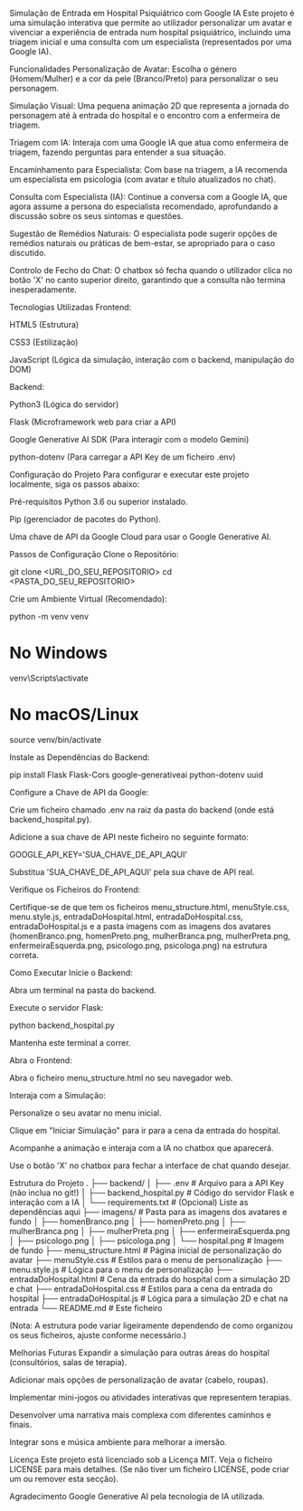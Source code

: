 Simulação de Entrada em Hospital Psiquiátrico com Google IA
Este projeto é uma simulação interativa que permite ao utilizador personalizar um avatar e vivenciar a experiência de entrada num hospital psiquiátrico, incluindo uma triagem inicial e uma consulta com um especialista (representados por uma Google IA).

Funcionalidades
Personalização de Avatar: Escolha o género (Homem/Mulher) e a cor da pele (Branco/Preto) para personalizar o seu personagem.

Simulação Visual: Uma pequena animação 2D que representa a jornada do personagem até à entrada do hospital e o encontro com a enfermeira de triagem.

Triagem com IA: Interaja com uma Google IA que atua como enfermeira de triagem, fazendo perguntas para entender a sua situação.

Encaminhamento para Especialista: Com base na triagem, a IA recomenda um especialista em psicologia (com avatar e título atualizados no chat).

Consulta com Especialista (IA): Continue a conversa com a Google IA, que agora assume a persona do especialista recomendado, aprofundando a discussão sobre os seus sintomas e questões.

Sugestão de Remédios Naturais: O especialista pode sugerir opções de remédios naturais ou práticas de bem-estar, se apropriado para o caso discutido.

Controlo de Fecho do Chat: O chatbox só fecha quando o utilizador clica no botão 'X' no canto superior direito, garantindo que a consulta não termina inesperadamente.

Tecnologias Utilizadas
Frontend:

HTML5 (Estrutura)

CSS3 (Estilização)

JavaScript (Lógica da simulação, interação com o backend, manipulação do DOM)

Backend:

Python3 (Lógica do servidor)

Flask (Microframework web para criar a API)

Google Generative AI SDK (Para interagir com o modelo Gemini)

python-dotenv (Para carregar a API Key de um ficheiro .env)

Configuração do Projeto
Para configurar e executar este projeto localmente, siga os passos abaixo:

Pré-requisitos
Python 3.6 ou superior instalado.

Pip (gerenciador de pacotes do Python).

Uma chave de API da Google Cloud para usar o Google Generative AI.

Passos de Configuração
Clone o Repositório:

git clone <URL_DO_SEU_REPOSITORIO>
cd <PASTA_DO_SEU_REPOSITORIO>

Crie um Ambiente Virtual (Recomendado):

python -m venv venv
# No Windows
venv\Scripts\activate
# No macOS/Linux
source venv/bin/activate

Instale as Dependências do Backend:

pip install Flask Flask-Cors google-generativeai python-dotenv uuid

Configure a Chave de API da Google:

Crie um ficheiro chamado .env na raiz da pasta do backend (onde está backend_hospital.py).

Adicione a sua chave de API neste ficheiro no seguinte formato:

GOOGLE_API_KEY='SUA_CHAVE_DE_API_AQUI'

Substitua 'SUA_CHAVE_DE_API_AQUI' pela sua chave de API real.

Verifique os Ficheiros do Frontend:

Certifique-se de que tem os ficheiros menu_structure.html, menuStyle.css, menu.style.js, entradaDoHospital.html, entradaDoHospital.css, entradaDoHospital.js e a pasta imagens com as imagens dos avatares (homenBranco.png, homenPreto.png, mulherBranca.png, mulherPreta.png, enfermeiraEsquerda.png, psicologo.png, psicologa.png) na estrutura correta.

Como Executar
Inicie o Backend:

Abra um terminal na pasta do backend.

Execute o servidor Flask:

python backend_hospital.py

Mantenha este terminal a correr.

Abra o Frontend:

Abra o ficheiro menu_structure.html no seu navegador web.

Interaja com a Simulação:

Personalize o seu avatar no menu inicial.

Clique em "Iniciar Simulação" para ir para a cena da entrada do hospital.

Acompanhe a animação e interaja com a IA no chatbox que aparecerá.

Use o botão 'X' no chatbox para fechar a interface de chat quando desejar.

Estrutura do Projeto
.
├── backend/
│   ├── .env             # Arquivo para a API Key (não inclua no git!)
│   ├── backend_hospital.py # Código do servidor Flask e interação com a IA
│   └── requirements.txt # (Opcional) Liste as dependências aqui
├── imagens/           # Pasta para as imagens dos avatares e fundo
│   ├── homenBranco.png
│   ├── homenPreto.png
│   ├── mulherBranca.png
│   ├── mulherPreta.png
│   ├── enfermeiraEsquerda.png
│   ├── psicologo.png
│   ├── psicologa.png
│   └── hospital.png     # Imagem de fundo
├── menu_structure.html  # Página inicial de personalização do avatar
├── menuStyle.css        # Estilos para o menu de personalização
├── menu.style.js        # Lógica para o menu de personalização
├── entradaDoHospital.html # Cena da entrada do hospital com a simulação 2D e chat
├── entradaDoHospital.css  # Estilos para a cena da entrada do hospital
├── entradaDoHospital.js   # Lógica para a simulação 2D e chat na entrada
└── README.md            # Este ficheiro

(Nota: A estrutura pode variar ligeiramente dependendo de como organizou os seus ficheiros, ajuste conforme necessário.)

Melhorias Futuras
Expandir a simulação para outras áreas do hospital (consultórios, salas de terapia).

Adicionar mais opções de personalização de avatar (cabelo, roupas).

Implementar mini-jogos ou atividades interativas que representem terapias.

Desenvolver uma narrativa mais complexa com diferentes caminhos e finais.

Integrar sons e música ambiente para melhorar a imersão.

Licença
Este projeto está licenciado sob a Licença MIT. Veja o ficheiro LICENSE para mais detalhes. (Se não tiver um ficheiro LICENSE, pode criar um ou remover esta secção).

Agradecimento
Google Generative AI pela tecnologia de IA utilizada.

